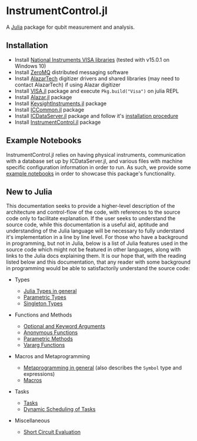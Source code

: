 InstrumentControl.jl
============

A [Julia](http://julialang.org) package for qubit measurement and analysis.

Installation
------------

+ Install [National Instruments VISA libraries](https://www.ni.com/visa/)
  (tested with v15.0.1 on Windows 10)
+ Install [ZeroMQ](http://zeromq.org/) distributed messaging software
+ Install [AlazarTech](http://www.alazartech.com) digitizer drivers and shared libraries
  (may need to contact AlazarTech) if using Alazar digitizer
+ Install [VISA.jl](http://www.github.com/painterqubits/VISA.jl) package and execute `Pkg.build("Visa")` on julia REPL
+ Install [Alazar.jl](http://www.github.com/painterqubits/Alazar.jl) package
+ Install [KeysightInstruments.jl](https://github.com/PainterQubits/KeysightInstruments.jl) package
+ Install [ICCommon.jl](https://github.com/PainterQubits/ICCommon.jl) package
+ Install [ICDataServer.jl](https://github.com/PainterQubits/ICDataServer.jl)
  package and follow it's [installation procedure](https://painterqubits.github.io/ICDataServer.jl/)
+ Install [InstrumentControl.jl](http://www.github.com/painterqubits/InstrumentControl.jl) package

Example Notebooks
-----------
InstrumentControl.jl relies on having physical instruments, communication
with a database set up by ICDataServer.jl, and various files with machine specific
configuration information in order to run. As such, we provide some [example notebooks](https://github.com/PainterQubits/InstrumentControl.jl/blob/Revisions2/docs/Qubit%20Measurement%20with%20InstrumentControl.ipynb) in order to showcase this package's functionality.

New to Julia
-----------
This documentation seeks to provide a higher-level description of the
architecture and control-flow of the code, with references to the source code only
to facilitate explanation. If the user seeks to understand the source code, while
this documentation is a useful aid, aptitude and understanding of the Julia language
will be necessary to fully understand it's implementation in a line by line level.
For those who have a background in programming, but not in Julia, below is a list
of Julia features used in the source code which might not be featured in other
languages, along with links to the Julia docs explaining them. It is our hope that,
with the reading listed below and this documentation, that any reader with some
background in programming would be able to satisfactorily understand the source code:

+ Types
    * [Julia Types in general](https://docs.julialang.org/en/stable/manual/types/)
    * [Parametric Types](https://docs.julialang.org/en/stable/manual/types/#Parametric-Types-1)
    * [Singleton Types](https://docs.julialang.org/en/stable/manual/types/#man-singleton-types-1)

+ Functions and Methods
    * [Optional and Keyword Arguments](https://docs.julialang.org/en/stable/manual/functions/#Optional-Arguments-1)
    * [Anonymous Functions](https://docs.julialang.org/en/stable/manual/functions/#man-anonymous-functions-1)
    * [Parametric Methods](https://docs.julialang.org/en/stable/manual/methods/#Parametric-Methods-1)
    * [Vararg Functions](https://docs.julialang.org/en/stable/manual/functions/#Varargs-Functions-1)

+ Macros and Metaprogramming
    * [Metaprogramming in general](https://docs.julialang.org/en/stable/manual/metaprogramming/) (also describes the `Symbol` type and expressions)
    * [Macros](https://docs.julialang.org/en/stable/manual/metaprogramming/#man-macros-1)

+ Tasks
    * [Tasks](https://docs.julialang.org/en/stable/manual/control-flow/#man-tasks-1)
    * [Dynamic Scheduling of Tasks](https://docs.julialang.org/en/stable/manual/parallel-computing/#Synchronization-With-Remote-References-1)

+ Miscellaneous
    * [Short Circuit Evaluation](https://docs.julialang.org/en/stable/manual/control-flow/#Short-Circuit-Evaluation-1)
